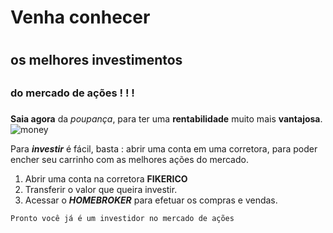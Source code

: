 # Venha conhecer <h1> 
## os melhores investimentos <h2>
### do mercado de ações ! ! ! <h3>
**Saia agora** da _poupança_, para ter uma **rentabilidade** muito mais **vantajosa**.
![money](https://user-images.githubusercontent.com/61657926/93905833-cca5be00-fcd1-11ea-91b3-6089a9d988bb.jpg)

Para **_investir_** é fácil, basta :
abrir uma conta em uma corretora, para poder encher seu carrinho com as melhores ações do mercado.

1. Abrir uma conta na corretora **FIKERICO**
2. Transferir o valor que queira investir.
3. Acessar o **_HOMEBROKER_** para efetuar os compras e vendas.

`Pronto você já é um investidor no mercado de ações`
